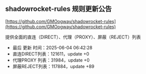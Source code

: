 ## shadowrocket-rules 规则更新公告

[https://github.com/GMOogway/shadowrocket-rules](https://github.com/GMOogway/shadowrocket-rules)

提供全面的直连（DIRECT）、代理（PROXY）、屏蔽（REJECT）列表
- 最后 更新 时间：2025-06-04 06:42:28
- 直连DIRECT列表：121611，update +0
- 代理PROXY 列表：31984，update +0
- 屏蔽REJECT列表：117884，update +89